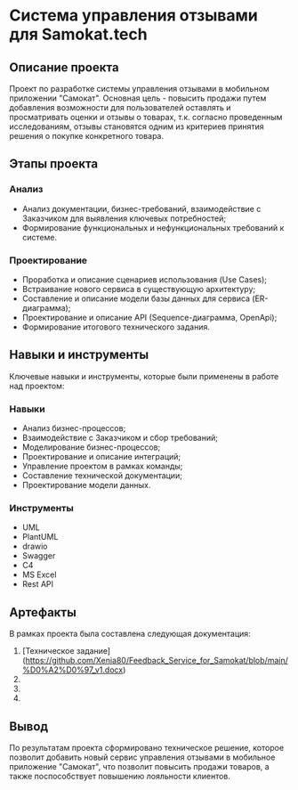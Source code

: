 # Cистема управления отзывами для Samokat.tech

## Описание проекта
Проект по разработке системы управления отзывами в мобильном приложении "Самокат".
Основная цель - повысить продажи путем добавления возможности для пользователей оставлять и просматривать оценки и отзывы о товарах, т.к. согласно проведенным исследованиям, отзывы становятся одним из критериев принятия
решения о покупке конкретного товара.

## Этапы проекта

### Анализ
- Анализ документации, бизнес-требований, взаимодействие с Заказчиком для выявления ключевых потребностей;
- Формирование функциональных и нефункциональных требований к системе.

### Проектирование
- Проработка и описание сценариев использования (Use Cases);
- Встраивание нового сервиса в существующую архитектуру;
- Составление и описание модели базы данных для сервиса (ER-диаграмма);
- Проектирование и описание API (Sequence-диаграмма, OpenApi);
- Формирование итогового технического задания.

## Навыки и инструменты
Ключевые навыки и инструменты, которые были применены в работе над проектом:

### Навыки
- Анализ бизнес-процессов;
- Взаимодействие с Заказчиком и сбор требований;
- Моделирование бизнес-процессов;
- Проектирование и описание интеграций;
- Управление проектом в рамках команды;
- Составление технической документации;
- Проектирование модели данных.

### Инструменты
- UML
- PlantUML
- drawio
- Swagger
- C4
- MS Excel
- Rest API

## Артефакты
В рамках проекта была составлена следующая документация:
1. [Техническое задание] (https://github.com/Xenia80/Feedback_Service_for_Samokat/blob/main/%D0%A2%D0%97_v1.docx)
2.
3.
4.


## Вывод
По результатам проекта сформировано техническое решение, которое позволит добавить новый сервис управления отзывами в мобильное приложение "Самокат", что позволит повысить продажи товаров, а также поспособствует повышению лояльности клиентов.
